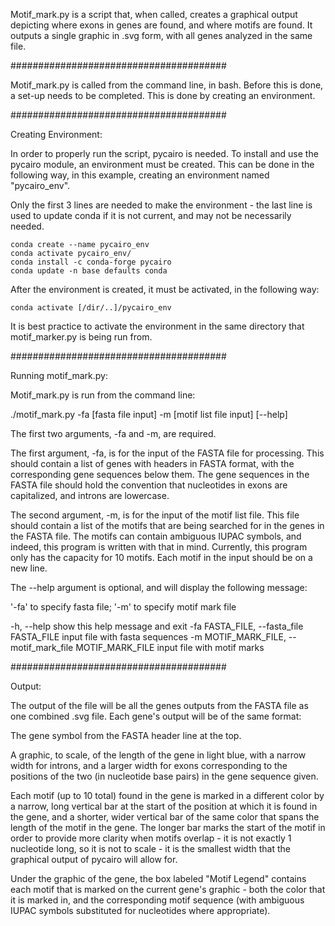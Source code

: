 Motif_mark.py is a script that, when called, creates a graphical output depicting where exons 
in genes are found, and where motifs are found. It outputs a single graphic in .svg form, 
with all genes analyzed in the same file.

#######################################

Motif_mark.py is called from the command line, in bash. Before this is done, a set-up needs 
to be completed. This is done by creating an environment.

#######################################

Creating Environment:

In order to properly run the script, pycairo is needed. To install and use the 
pycairo module, an environment must be created. This can be done in the following way, 
in this example, creating an environment named "pycairo_env".

Only the first 3 lines are needed to make the environment - the last line is used to update 
conda if it is not current, and may not be necessarily needed.

	conda create --name pycairo_env
	conda activate pycairo_env/
	conda install -c conda-forge pycairo
	conda update -n base defaults conda

After the environment is created, it must be activated, in the following way: 

	conda activate [/dir/..]/pycairo_env

It is best practice to activate the environment in the same directory that motif_marker.py 
is being run from.

#######################################

Running motif_mark.py:

Motif_mark.py is run from the command line:

./motif_mark.py -fa [fasta file input] -m [motif list file input] [--help]

The first two arguments, -fa and -m, are required.

The first argument, -fa, is for the input of the FASTA file for processing. This should contain 
a list of genes with headers in FASTA format, with the corresponding gene sequences below them. 
The gene sequences in the FASTA file should hold the convention that nucleotides in exons are 
capitalized, and introns are lowercase.

The second argument, -m, is for the input of the motif list file. This file should contain a list 
of the motifs that are being searched for in the genes in the FASTA file. The motifs can contain 
ambiguous IUPAC symbols, and indeed, this program is written with that in mind. Currently, this 
program only has the capacity for 10 motifs. Each motif in the input should be on a new line.

The --help argument is optional, and will display the following message:

'-fa' to specify fasta file; '-m' to specify motif mark file

-h, --help            show this help message and exit
  -fa FASTA_FILE, --fasta_file FASTA_FILE
                        input file with fasta sequences
  -m MOTIF_MARK_FILE, --motif_mark_file MOTIF_MARK_FILE
                        input file with motif marks


#######################################

Output: 

The output of the file will be all the genes outputs from the FASTA file as one combined 
.svg file. Each gene's output will be of the same format:

The gene symbol from the FASTA header line at the top.

A graphic, to scale, of the length of the gene in light blue, with a narrow width for introns, 
and a larger width for exons corresponding to the positions of the two (in nucleotide base 
pairs) in the gene sequence given.

Each motif (up to 10 total) found in the gene is marked in a different color by a 
narrow, long vertical bar at the start of the position at which it is found in the gene, and 
a shorter, wider vertical bar of the same color that spans the length of the motif in the 
gene. The longer bar marks the start of the motif in order to provide more clarity when motifs 
overlap - it is not exactly 1 nucleotide long, so it is not to scale - it is the smallest 
width that the graphical output of pycairo will allow for.

Under the graphic of the gene, the box labeled "Motif Legend" contains each motif that is 
marked on the current gene's graphic - both the color that it is marked in, and the 
corresponding motif sequence (with ambiguous IUPAC symbols substituted for nucleotides where 
appropriate).
